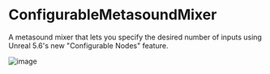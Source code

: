 # ConfigurableMetasoundMixer
A metasound mixer that lets you specify the desired number of inputs using Unreal 5.6's new "Configurable Nodes" feature.

![image](https://github.com/user-attachments/assets/89148099-c0df-4161-8b1d-83e32add8e00)
